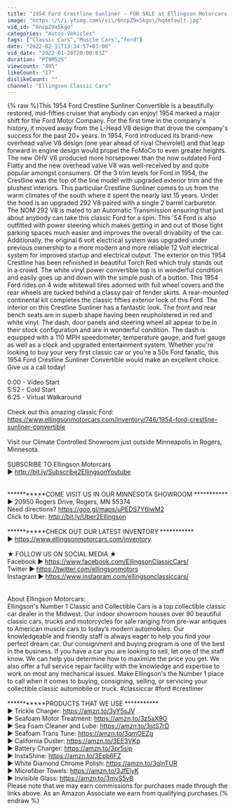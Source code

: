 ```yaml
---
title: "1954 Ford Crestline Sunliner - FOR SALE at Ellingson Motorcars in Rogers, Minnesota"
image: "https:\/\/i.ytimg.com\/vi\/6ncpZ9x5kgo\/hqdefault.jpg"
vid_id: "6ncpZ9x5kgo"
categories: "Autos-Vehicles"
tags: ["Classic Cars","Muscle Cars","ford"]
date: "2022-02-11T13:34:57+03:00"
vid_date: "2022-01-28T20:00:03Z"
duration: "PT9M52S"
viewcount: "495"
likeCount: "17"
dislikeCount: ""
channel: "Ellingson Classic Cars"
---
```

{% raw %}This 1954 Ford Crestline Sunliner Convertible is a beautifully restored, mid-fifties cruiser that anybody can enjoy! 1954 marked a major shift for the Ford Motor Company. For the first time in the company's history, it moved away from the L-Head V8 design that drove the company's success for the past 20+ years. In 1954, Ford introduced its brand-new overhead valve V8 design (one year ahead of rival Chevrolet) and that leap forward in engine design would propel the FoMoCo to even greater heights. The new OHV V8 produced more horsepower than the now outdated Ford Flatty and the new overhead valve V8 was well-received by and quite popular amongst consumers. Of the 3 trim levels for Ford in 1954, the Crestline was the top of the line model with upgraded exterior trim and the plushest interiors. This particular Crestline Sunliner comes to us from the warm climates of the south where it spent the nearly last 15 years. Under the hood is an upgraded 292 V8 paired with a single 2 barrel carburetor. The NOM 292 V8 is mated to an Automatic Transmission ensuring that just about anybody can take this classic Ford for a spin. This '54 Ford is also outfitted with power steering which makes getting in and out of those tight parking spaces much easier and improves the overall drivability of the car. Additionally, the original 6 volt electrical system was upgraded under previous ownership to a more modern and more reliable 12 Volt electrical system for improved startup and electrical output. The exterior on this 1954 Crestline has been refinished in beautiful Torch Red which truly stands out in a crowd. The white vinyl power convertible top is in wonderful condition and easily goes up and down with the simple push of a button. This 1954 Ford rides on 4 wide whitewall tires adorned with full wheel covers and the rear wheels are tucked behind a classy pair of fender skirts. A rear-mounted continental kit completes the classic fifties exterior look of this Ford. The interior on this Crestline Sunliner has a fantastic look. The front and rear bench seats are in superb shape having been reupholstered in red and white vinyl. The dash, door panels and steering wheel all appear to be in their stock configuration and are in wonderful condition. The dash is equipped with a 110 MPH speedometer, temperature gauge, and fuel gauge as well as a clock and upgraded entertainment system. Whether you're looking to buy your very first classic car or you're a 50s Ford fanatic, this 1954 Ford Crestline Sunliner Convertible would make an excellent choice. Give us a call today!<br /><br />0:00 - Video Start<br />5:52 - Cold Start<br />6:25 - Virtual Walkaround<br /><br />Check out this amazing classic Ford: <a rel="nofollow" target="blank" href="https://www.ellingsonmotorcars.com/inventory/746/1954-ford-crestline-sunliner-convertible">https://www.ellingsonmotorcars.com/inventory/746/1954-ford-crestline-sunliner-convertible</a> <br /><br />Visit our Climate Controlled Showroom just outside Minneapolis in Rogers, Minnesota.<br /><br />SUBSCRIBE TO Ellingson Motorcars <br />▶ <a rel="nofollow" target="blank" href="http://bit.ly/Subscribe2EllingsonYoutube">http://bit.ly/Subscribe2EllingsonYoutube</a><br /><br /><br />***********COME VISIT US IN OUR MINNESOTA SHOWROOM *********** <br />▶ 20950 Rogers Drive, Rogers, MN 55374<br />Need directions? <a rel="nofollow" target="blank" href="https://goo.gl/maps/uPEDS7Y6iwM2">https://goo.gl/maps/uPEDS7Y6iwM2</a><br />Click to Uber: <a rel="nofollow" target="blank" href="http://bit.ly/Uber2Ellingson">http://bit.ly/Uber2Ellingson</a><br /><br />***********CHECK OUT OUR LATEST INVENTORY ***********<br />▶ <a rel="nofollow" target="blank" href="https://www.ellingsonmotorcars.com/inventory">https://www.ellingsonmotorcars.com/inventory</a><br /><br />★ FOLLOW US ON SOCIAL MEDIA ★ <br />Facebook ▶ <a rel="nofollow" target="blank" href="https://www.facebook.com/EllingsonClassicCars/">https://www.facebook.com/EllingsonClassicCars/</a><br />Twitter ▶ <a rel="nofollow" target="blank" href="https://twitter.com/ellingsonmotors">https://twitter.com/ellingsonmotors</a> <br />Instagram ▶ <a rel="nofollow" target="blank" href="https://www.instagram.com/ellingsonclassiccars/">https://www.instagram.com/ellingsonclassiccars/</a> <br /> <br /><br />About Ellingson Motorcars: <br />Ellingson's Number 1 Classic and Collectible Cars is a top collectible classic car dealer in the Midwest. Our indoor showroom houses over 90 beautiful classic cars, trucks and motorcycles for sale ranging from pre-war antiques to American muscle cars to today’s modern automobiles. Our knowledgeable and friendly staff is always eager to help you find your perfect dream car. Our consignment and buying program is one of the best in the business. If you have a car you are looking to sell, let one of the staff know. We can help you determine how to maximize the price you get. We also offer a full service repair facility with the knowledge and expertise to work on most any mechanical issues. Make Ellingson's the Number 1 place to call when it comes to buying, consigning, selling, or servicing your collectible classic automobile or truck. #classiccar #ford #crestliner<br /><br />***********PRODUCTS THAT WE USE ***********<br />▶ Trickle Charger: <a rel="nofollow" target="blank" href="https://amzn.to/3yY5sJV">https://amzn.to/3yY5sJV</a><br />▶ Seafoam Motor Treatment: <a rel="nofollow" target="blank" href="https://amzn.to/3z5aX9O">https://amzn.to/3z5aX9O</a><br />▶ Sea Foam Cleaner and Lube: <a rel="nofollow" target="blank" href="https://amzn.to/3stS7rD">https://amzn.to/3stS7rD</a><br />▶ Seafoam Trans Tune: <a rel="nofollow" target="blank" href="https://amzn.to/3qmOEZg">https://amzn.to/3qmOEZg</a><br />▶ California Duster: <a rel="nofollow" target="blank" href="https://amzn.to/3EE3VKp">https://amzn.to/3EE3VKp</a><br />▶ Battery Charger: <a rel="nofollow" target="blank" href="https://amzn.to/3pr5sip">https://amzn.to/3pr5sip</a><br />▶ InstaShine: <a rel="nofollow" target="blank" href="https://amzn.to/3Epb6FZ">https://amzn.to/3Epb6FZ</a><br />▶ White Diamond Chrome Polish: <a rel="nofollow" target="blank" href="https://amzn.to/3qlnTUR">https://amzn.to/3qlnTUR</a><br />▶ Microfiber Towels: <a rel="nofollow" target="blank" href="https://amzn.to/3JfElyK">https://amzn.to/3JfElyK</a><br />▶ Invisible Glass: <a rel="nofollow" target="blank" href="https://amzn.to/3mvS5vB">https://amzn.to/3mvS5vB</a><br />Please note that we may earn commissions for purchases made through the links above. As an Amazon Associate we earn from qualifying purchases.{% endraw %}
